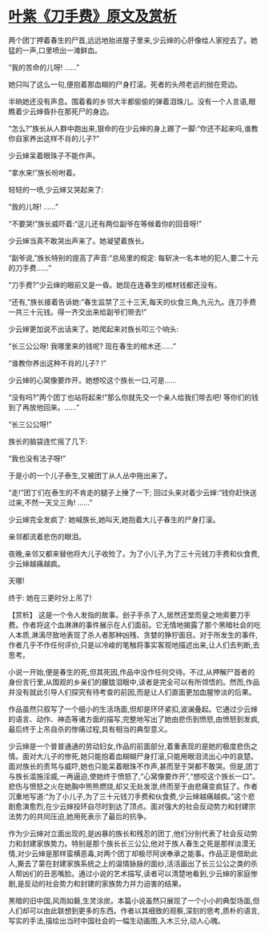 # [叶紫《刀手费》原文及赏析](https://www.vrrw.net/wx/15052.html)

两个团丁押着春生的尸首,远远地抬进屋子里来,少云婶的心肝像给人家挖去了。她猛的一声,口里喷出一滩鲜血。

“我的苦命的儿呀! ……”

她只叫了这么一句,便抱着那血糊的尸身打滚。死者的头颅老远的抛在旁边。

半晌她还没有声息。围着看的乡邻大半都偷偷的弹着泪珠儿。没有一个人言语,眼瞧着少云婶昏扑在那死尸的身边。

“怎么?”族长从人群中跑出来,狠命的在少云婶的身上踢了一脚:“你还不起来吗,谁教你自家养出这样不肖的儿子?”

少云婶呆着眼珠子不能作声。

“拿水来!”族长吩咐着。

轻轻的一喷,少云婶又哭起来了:

“我的儿呀! ……”

“不要哭!”族长威吓着:“这儿还有两位副爷在等候着你的回音呀!”

少云婶当真不敢哭出声来了。她凝望着族长。

“副爷说,”族长特别的提高了声音:“总局里的规定: 每斩决一名本地的犯人,要二十元的刀手费……”

“刀手费?”少云婶的眼前又是一昏。她现在连春生的棺材钱都还没有。

“还有,”族长接着告诉她:“春生监禁了三十三天,每天的伙食三角,九元九。连刀手费一共三十元钱。得一齐交出来给副爷们带去!”

少云婶更加说不出话来了。她爬起来对族长叩三个响头:

“长三公公呀! 我哪里来的钱呢? 现在春生的棺木还……”

“谁教你养出这种不肖的儿子? !”

少云婶的心窝像要炸开。她想咬这个族长一口,可是……

“没有吗?”两个团丁也站将起来!“那么你就先交一个亲人给我们带去吧! 等你们的钱到了再放他回来。……”

“长三公公呀!”

族长的脑袋连忙摇了几下:

“我也没有法子呀!”

于是小的一个儿子泰生,又被团丁从人丛中拖出来了。

“走!”团丁们在泰生的不肯走的腿子上捶了一下; 回过头来对着少云婶:“钱你赶快送过来,不然一天又三角! ……”

少云婶完全发疯了: 她喊族长,她叫天,她抱着大儿子春生的尸身打滚。

亲邻都流着悲伤的眼泪。

夜晚,亲邻又都来替他将大儿子收殓了。为了小儿子,为了三十元钱刀手费和伙食费,少云婶越痛越疯。

天哪!

终于: 她在三更时分上吊了!



【赏析】 这是一个令人发指的故事。刽子手杀了人,居然还堂而皇之地索要刀手费。作者将这个血淋淋的事件展示在人们面前。它无情地揭露了那个黑暗社会的吃人本质,淋漓尽致地表现了杀人者那种凶残、贪婪的狰狞面目。对于所发生的事件,作者几乎不作任何评价,只是以冷峻的笔触将事实客观地描述出来,让人们去判断,去思考。

小说一开始,便是春生的死,但其死因,作品中没作任何交待。不过,从押解尸首者的身份言行里,从围观的乡亲们的朦胧泪眼中,读者是完全可以有所领悟的。然而,作品并没有就此引导人们探究有待考查的前因,而是让人们直面更加血腥惨淡的后果。

作品虽然只叙写了一个细小的生活场面,但却是环环紧扣,波澜叠起。它通过少云婶的语言、动作、神态等诸方面的描写,完整地写出了她由悲伤到愤怒,由愤怒到发疯,最后终于上吊自杀的惨痛过程,具有相当的典型意义。

少云婶是一个普普通通的劳动妇女,作品的前面部分,着重表现的是她的极度悲伤之情。面对大儿子的惨死,她只能抱着血糊糊尸身打滚,只能用眼泪流出心中的哀楚。面对族长的责骂与威吓,她也只能呆着眼珠不作声,甚而至于哭都不敢哭。但是,团丁与族长滥施淫威,一再逼迫,使她终于愤怒了,“心窝像要炸开”,“想咬这个族长一口”。悲伤与愤怒之火在她胸中熊熊燃烧,却又无处发泄,终而至于由悲痛变疯狂了。作者沉重地写道:“为了小儿子,为了三十元钱刀手费和伙食费,少云婶越痛越疯。”这个悲剧愈演愈烈,在少云婶投环自尽时到达了顶点。面对强大的社会反动势力和封建宗法势力的共同压迫,她用死表示了最后的抗争。

作为少云婶对立面出现的,是凶暴的族长和残忍的团丁,他们分别代表了社会反动势力和封建家族势力。特别是那个族长长三公公,他对于族人春生之死是那样淡漠无情,对少云婶是那样蛮横恶毒,对两个团丁却极尽阿谀奉承之能事。作品正是借助此人,撕去了蒙在封建家族系统之上的温情脉脉的面纱,活活画出了长三公公之类的杀人帮凶们的丑恶嘴脸。通过小说的艺术描写,读者可以清楚地看到,少云婶的家庭惨剧,是反动的社会势力和封建的家族势力并力迫害的结果。

黑暗的旧中国,风雨如磐,生灵涂炭。本篇小说虽然只展现了一个小小的典型场面,但人们却可以由此联想到更多的东西。作者以其细致的观察,深刻的思考,质朴的语言,写实的手法,描绘出当时中国社会的一幅生动画图,入木三分,动人心魄。

